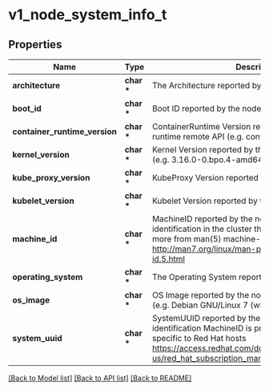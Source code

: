 # v1_node_system_info_t

## Properties
Name | Type | Description | Notes
------------ | ------------- | ------------- | -------------
**architecture** | **char \*** | The Architecture reported by the node | 
**boot_id** | **char \*** | Boot ID reported by the node. | 
**container_runtime_version** | **char \*** | ContainerRuntime Version reported by the node through runtime remote API (e.g. containerd://1.4.2). | 
**kernel_version** | **char \*** | Kernel Version reported by the node from &#39;uname -r&#39; (e.g. 3.16.0-0.bpo.4-amd64). | 
**kube_proxy_version** | **char \*** | KubeProxy Version reported by the node. | 
**kubelet_version** | **char \*** | Kubelet Version reported by the node. | 
**machine_id** | **char \*** | MachineID reported by the node. For unique machine identification in the cluster this field is preferred. Learn more from man(5) machine-id: http://man7.org/linux/man-pages/man5/machine-id.5.html | 
**operating_system** | **char \*** | The Operating System reported by the node | 
**os_image** | **char \*** | OS Image reported by the node from /etc/os-release (e.g. Debian GNU/Linux 7 (wheezy)). | 
**system_uuid** | **char \*** | SystemUUID reported by the node. For unique machine identification MachineID is preferred. This field is specific to Red Hat hosts https://access.redhat.com/documentation/en-us/red_hat_subscription_management/1/html/rhsm/uuid | 

[[Back to Model list]](../README.md#documentation-for-models) [[Back to API list]](../README.md#documentation-for-api-endpoints) [[Back to README]](../README.md)


